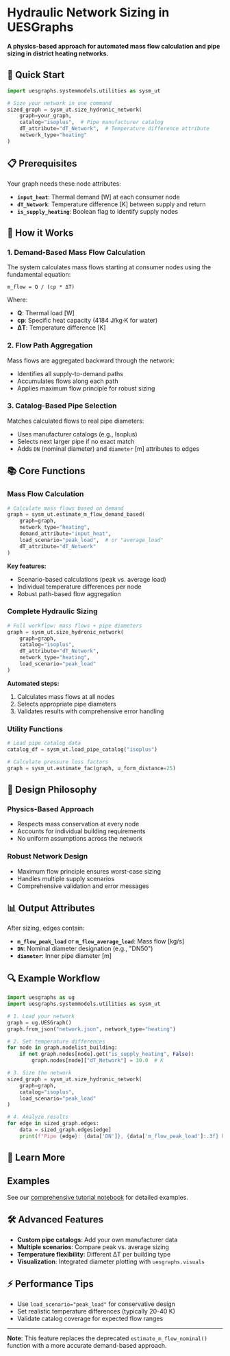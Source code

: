 # Hydraulic Network Sizing in UESGraphs

**A physics-based approach for automated mass flow calculation and pipe sizing in district heating networks.**

## 🚀 Quick Start

```python
import uesgraphs.systemmodels.utilities as sysm_ut

# Size your network in one command
sized_graph = sysm_ut.size_hydronic_network(
    graph=your_graph,
    catalog="isoplus",  # Pipe manufacturer catalog
    dT_attribute="dT_Network",  # Temperature difference attribute
    network_type="heating"
)
```

## 📋 Prerequisites

Your graph needs these node attributes:
- **`input_heat`**: Thermal demand [W] at each consumer node
- **`dT_Network`**: Temperature difference [K] between supply and return
- **`is_supply_heating`**: Boolean flag to identify supply nodes

## 🔧 How it Works

### 1. **Demand-Based Mass Flow Calculation**
   
The system calculates mass flows starting at consumer nodes using the fundamental equation:

```
m_flow = Q / (cp * ΔT)
```

Where:
- **Q**: Thermal load [W]
- **cp**: Specific heat capacity (4184 J/kg·K for water)
- **ΔT**: Temperature difference [K]

### 2. **Flow Path Aggregation**

Mass flows are aggregated backward through the network:
- Identifies all supply-to-demand paths
- Accumulates flows along each path
- Applies maximum flow principle for robust sizing

### 3. **Catalog-Based Pipe Selection**

Matches calculated flows to real pipe diameters:
- Uses manufacturer catalogs (e.g., Isoplus)
- Selects next larger pipe if no exact match
- Adds `DN` (nominal diameter) and `diameter` [m] attributes to edges

## 📚 Core Functions

### Mass Flow Calculation

```python
# Calculate mass flows based on demand
graph = sysm_ut.estimate_m_flow_demand_based(
    graph=graph,
    network_type="heating",
    demand_attribute="input_heat",
    load_scenario="peak_load",  # or "average_load"
    dT_attribute="dT_Network"
)
```

**Key features:**
- Scenario-based calculations (peak vs. average load)
- Individual temperature differences per node
- Robust path-based flow aggregation

### Complete Hydraulic Sizing

```python
# Full workflow: mass flows + pipe diameters
graph = sysm_ut.size_hydronic_network(
    graph=graph,
    catalog="isoplus",
    dT_attribute="dT_Network",
    network_type="heating",
    load_scenario="peak_load"
)
```

**Automated steps:**
1. Calculates mass flows at all nodes
2. Selects appropriate pipe diameters
3. Validates results with comprehensive error handling

### Utility Functions

```python
# Load pipe catalog data
catalog_df = sysm_ut.load_pipe_catalog("isoplus")

# Calculate pressure loss factors
graph = sysm_ut.estimate_fac(graph, u_form_distance=25)
```

## 🎯 Design Philosophy

### Physics-Based Approach
- Respects mass conservation at every node
- Accounts for individual building requirements
- No uniform assumptions across the network

### Robust Network Design
- Maximum flow principle ensures worst-case sizing
- Handles multiple supply scenarios
- Comprehensive validation and error messages

## 📊 Output Attributes

After sizing, edges contain:
- **`m_flow_peak_load`** or **`m_flow_average_load`**: Mass flow [kg/s]
- **`DN`**: Nominal diameter designation (e.g., "DN50")
- **`diameter`**: Inner pipe diameter [m]

## 🔍 Example Workflow

```python
import uesgraphs as ug
import uesgraphs.systemmodels.utilities as sysm_ut

# 1. Load your network
graph = ug.UESGraph()
graph.from_json("network.json", network_type="heating")

# 2. Set temperature differences
for node in graph.nodelist_building:
    if not graph.nodes[node].get("is_supply_heating", False):
        graph.nodes[node]["dT_Network"] = 30.0  # K

# 3. Size the network
sized_graph = sysm_ut.size_hydronic_network(
    graph=graph,
    catalog="isoplus",
    load_scenario="peak_load"
)

# 4. Analyze results
for edge in sized_graph.edges:
    data = sized_graph.edges[edge]
    print(f"Pipe {edge}: {data['DN']}, {data['m_flow_peak_load']:.3f} kg/s")
```

## 📖 Learn More

## Examples
See our [comprehensive tutorial notebook](../uesgraphs/examples/e15_hydronic_sizing.ipynb) for detailed examples.

## 🛠️ Advanced Features

- **Custom pipe catalogs**: Add your own manufacturer data
- **Multiple scenarios**: Compare peak vs. average sizing
- **Temperature flexibility**: Different ΔT per building type
- **Visualization**: Integrated diameter plotting with `uesgraphs.visuals`

## ⚡ Performance Tips

- Use `load_scenario="peak_load"` for conservative design
- Set realistic temperature differences (typically 20-40 K)
- Validate catalog coverage for expected flow ranges

---

**Note**: This feature replaces the deprecated `estimate_m_flow_nominal()` function with a more accurate demand-based approach.
